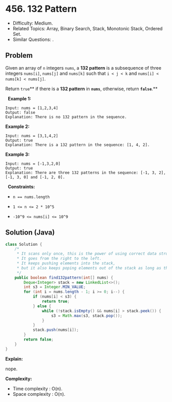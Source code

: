 # 456. 132 Pattern

- Difficulty: Medium.
- Related Topics: Array, Binary Search, Stack, Monotonic Stack, Ordered Set.
- Similar Questions: .

## Problem

Given an array of ```n``` integers ```nums```, a **132 pattern** is a subsequence of three integers ```nums[i]```, ```nums[j]``` and ```nums[k]``` such that ```i < j < k``` and ```nums[i] < nums[k] < nums[j]```.

Return ```true```** if there is a **132 pattern** in **```nums```**, otherwise, return **```false```**.**

 
**Example 1:**

```
Input: nums = [1,2,3,4]
Output: false
Explanation: There is no 132 pattern in the sequence.
```

**Example 2:**

```
Input: nums = [3,1,4,2]
Output: true
Explanation: There is a 132 pattern in the sequence: [1, 4, 2].
```

**Example 3:**

```
Input: nums = [-1,3,2,0]
Output: true
Explanation: There are three 132 patterns in the sequence: [-1, 3, 2], [-1, 3, 0] and [-1, 2, 0].
```

 
**Constraints:**


	
- ```n == nums.length```
	
- ```1 <= n <= 2 * 10^5```
	
- ```-10^9 <= nums[i] <= 10^9```



## Solution (Java)

```java
class Solution {
    /*
     * It scans only once, this is the power of using correct data structure.
     * It goes from the right to the left.
     * It keeps pushing elements into the stack,
     * but it also keeps poping elements out of the stack as long as the current element is bigger than this number.
     */
    public boolean find132pattern(int[] nums) {
        Deque<Integer> stack = new LinkedList<>();
        int s3 = Integer.MIN_VALUE;
        for (int i = nums.length - 1; i >= 0; i--) {
            if (nums[i] < s3) {
                return true;
            } else {
                while (!stack.isEmpty() && nums[i] > stack.peek()) {
                    s3 = Math.max(s3, stack.pop());
                }
            }
            stack.push(nums[i]);
        }
        return false;
    }
}
```

**Explain:**

nope.

**Complexity:**

* Time complexity : O(n).
* Space complexity : O(n).
